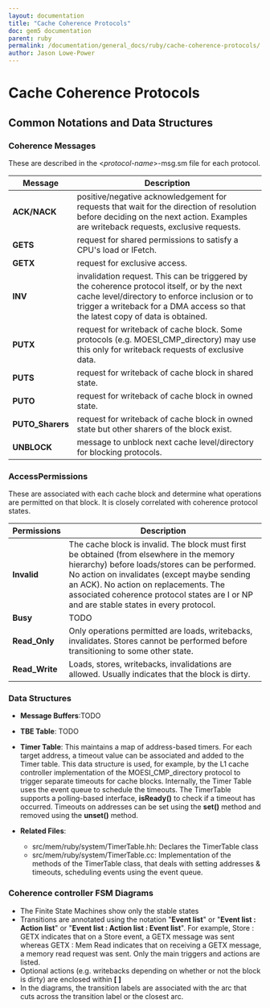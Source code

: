 ```yaml
---
layout: documentation
title: "Cache Coherence Protocols"
doc: gem5 documentation
parent: ruby
permalink: /documentation/general_docs/ruby/cache-coherence-protocols/
author: Jason Lowe-Power
---
```


# Cache Coherence Protocols

## Common Notations and Data Structures

### **Coherence Messages**

These are described in the \<*protocol-name*\>-msg.sm file for each
protocol.

| Message           | Description                                                                                                                                                                                                                     |
| ----------------- | ------------------------------------------------------------------------------------------------------------------------------------------------------------------------------------------------------------------------------- |
| **ACK/NACK**      | positive/negative acknowledgement for requests that wait for the direction of resolution before deciding on the next action. Examples are writeback requests, exclusive requests.                                               |
| **GETS**          | request for shared permissions to satisfy a CPU's load or IFetch.                                                                                                                                                               |
| **GETX**          | request for exclusive access.                                                                                                                                                                                                   |
| **INV**           | invalidation request. This can be triggered by the coherence protocol itself, or by the next cache level/directory to enforce inclusion or to trigger a writeback for a DMA access so that the latest copy of data is obtained. |
| **PUTX**          | request for writeback of cache block. Some protocols (e.g. MOESI_CMP_directory) may use this only for writeback requests of exclusive data.                                                                                   |
| **PUTS**          | request for writeback of cache block in shared state.                                                                                                                                                                           |
| **PUTO**          | request for writeback of cache block in owned state.                                                                                                                                                                            |
| **PUTO_Sharers** | request for writeback of cache block in owned state but other sharers of the block exist.                                                                                                                                       |
| **UNBLOCK**       | message to unblock next cache level/directory for blocking protocols.                                                                                                                                                           |

### **AccessPermissions**

These are associated with each cache block and determine what operations
are permitted on that block. It is closely correlated with coherence
protocol
states.

| Permissions     | Description                                                                                                                                                                                                                                                                                                                  |
| --------------- | ---------------------------------------------------------------------------------------------------------------------------------------------------------------------------------------------------------------------------------------------------------------------------------------------------------------------------- |
| **Invalid**     | The cache block is invalid. The block must first be obtained (from elsewhere in the memory hierarchy) before loads/stores can be performed. No action on invalidates (except maybe sending an ACK). No action on replacements. The associated coherence protocol states are I or NP and are stable states in every protocol. |
| **Busy**        | TODO                                                                                                                                                                                                                                                                                                                         |
| **Read_Only**  | Only operations permitted are loads, writebacks, invalidates. Stores cannot be performed before transitioning to some other state.                                                                                                                                                                                           |
| **Read_Write** | Loads, stores, writebacks, invalidations are allowed. Usually indicates that the block is dirty.                                                                                                                                                                                                                             |

### Data Structures

  - **Message Buffers**:TODO
  - **TBE Table**: TODO
  - **Timer Table**: This maintains a map of address-based timers. For
    each target address, a timeout value can be associated and added to
    the Timer table. This data structure is used, for example, by the L1
    cache controller implementation of the MOESI_CMP_directory
    protocol to trigger separate timeouts for cache blocks. Internally,
    the Timer Table uses the event queue to schedule the timeouts. The
    TimerTable supports a polling-based interface, **isReady()** to
    check if a timeout has occurred. Timeouts on addresses can be set
    using the **set()** method and removed using the **unset()** method.

  - **Related Files**:
      - src/mem/ruby/system/TimerTable.hh: Declares the
                TimerTable class
      - src/mem/ruby/system/TimerTable.cc: Implementation of the
                methods of the TimerTable class, that deals with setting
                addresses & timeouts, scheduling events using the event
                queue.

### Coherence controller FSM Diagrams

  - The Finite State Machines show only the stable states
  - Transitions are annotated using the notation "**Event list**" or
    "**Event list : Action list**" or "**Event list : Action list :
    Event list**". For example, Store : GETX indicates that on a Store
    event, a GETX message was sent whereas GETX : Mem Read indicates
    that on receiving a GETX message, a memory read request was sent.
    Only the main triggers and actions are listed.
  - Optional actions (e.g. writebacks depending on whether or not the
    block is dirty) are enclosed within **\[ \]**
  - In the diagrams, the transition labels are associated with the arc
    that cuts across the transition label or the closest arc.

